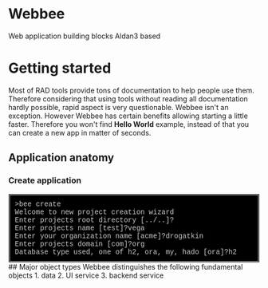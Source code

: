 # Webbee
Web application building blocks Aldan3 based

# Getting started
Most of RAD tools provide tons of documentation to help people use them. Therefore considering that using tools without reading all documentation hardly possible, rapid aspect is very questionable. Webbee isn't an exception. However Webbee has certain benefits allowing starting a little faster. Therefore you won't find __Hello World__ example, instead of that you can create a new app in matter of seconds.

## Application anatomy


### Create application

<div style="
  font-family:Courier;
 color: #CCCCCC;
  background: #000000;
  border: 3px double #CCCCCC;
  padding: 10px;">
  >bee create<br/>
  Welcome to new project creation wizard<br/>
Enter projects root directory [../..]?<br/>
Enter projects name [test]?vega<br/>
Enter your organization name [acme]?drogatkin<br/>
Enter projects domain [com]?org<br/>
Database type used, one of h2, ora, my, hado [ora]?h2<br/>
  </div>
## Major object types
Webbee distinguishes the following fundamental objects
1. data
2. UI service
3. backend service